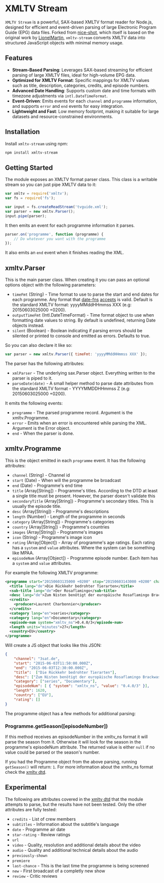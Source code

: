 # XMLTV Stream

`XMLTV Stream` is a powerful, SAX-based XMLTV format reader for Node.js, designed for efficient and event-driven parsing of large Electronic Program Guide (EPG) data files. Forked from [nice-shot](https://github.com/nice-shot), which itself is based on the original work by [LionelMartin](https://github.com/LionelMartin), `xmltv-stream` converts XMLTV data into structured JavaScript objects with minimal memory usage.

## Features

- **Stream-Based Parsing**: Leverages SAX-based streaming for efficient parsing of large XMLTV files, ideal for high-volume EPG data.
- **Optimized for XMLTV Format**: Specific mappings for XMLTV values such as title, description, categories, credits, and episode numbers.
- **Advanced Date Handling**: Supports custom date and time formats with timezone adjustments via `intl.DateTimeFormat`.
- **Event-Driven**: Emits events for each `channel` and `programme` information, and supports `error` and `end` events for easy integration.
- **Lightweight and Fast**: Low memory footprint, making it suitable for large datasets and resource-constrained environments.

## Installation

Install `xmltv-stream` using npm:

```sh
npm install xmltv-stream
```

## Getting Started
The module exposes an XMLTV format parser class. This class is a writable stream so
you can just pipe XMLTV data to it:

```javascript
var xmltv = require('xmltv');
var fs = require('fs');

var input = fs.createReadStream('tvguide.xml');
var parser = new xmltv.Parser();
input.pipe(parser);
```

It then emits an event for each programme information it parses.

```javascript
parser.on('programme', function (programme) {
    // Do whatever you want with the programme
});
```

It also emits an `end` event when it finishes reading the XML.

## xmltv.Parser
This is the main parser class. When creating it you can pass an optional options
object with the following parameters:
* `timeFmt` (String) - Time format to use to parse the start and end dates for 
  each programme. Any format that [date-fns](https://date-fns.org/) [accepts](https://www.unicode.org/reports/tr35/tr35-dates.html#Date_Field_Symbol_Table) is valid.
  Default is the standard XMLTV format: yyyyMMddHHmmss XXX (e.g: 20150603025000 +0200).
* `outputTimeFmt` (Intl.DateTimeFormat) - Time format object to use when formatting date values to string. By default is undefined, returning Date objects instead.
* `silent` (Boolean) - Boolean indicating if parsing errors should be silented or printed to console and emitted as errors. Defaults to true.

So you can also declare it like so:
```javascript
var parser = new xmltv.Parser({ timeFmt: 'yyyyMMddHHmmss XXX' });
```

The parser has the following attributes:
* `xmlParser` - The underlying sax.Parser object. Everything written to the parser
  is piped to it.
* `parseDate(date)` - A small helper method to parse date attributes from the
  standard XMLTV format - YYYYMMDDHHmmss Z (e.g: 20150603025000 +0200).

It emits the following events:
* `programme` - The parsed programme record. Argument is the xmltv.Programme.
* `error` - Emits when an error is encountered while parsing the XML. Argument
  is the Error object.
* `end` - When the parser is done.

## xmltv.Programme
This is the object emitted in each `programme` event. It has the following attributes:
* `channel` (String) - Channel id
* `start` (Date) - When will the programme be broadcast
* `end` (Date) - Programme's end time
* `title` (Array[String]) - Programme's titles. According to the DTD at least
  a single title must be present. However, the parser doesn't validate this
* `secondaryTitle` (Array[String]) - Programme's secondary titles. This is
  usually the episode title.
* `desc` (Array[String]) - Programme's descriptions
* `length` (Number) - Length of the programme in seconds
* `category` (Array[String]) - Programme's categories
* `country` (Array[String]) - Programme's countries
* `images` (Array[String]) - Programme's images
* `icon` (String) - Programme's image icon
* `rating` (Array[Object]) - Array of programme's age ratings. Each rating has a 
  `system` and `value` attributes. Where the system can be something like MPAA.
* `episodeNum` (Array[Object]) - Programme episode number. Each item has a `system`
  and `value` attributes.

For example the following XMLTV programme:
```xml
<programme start="20150603135000 +0200" stop="20150603143000 +0200" channel="3sat.de">
  <title lang="de">Die Rückkehr bedrohter Tierarten</title>
  <sub-title lang="de">Der Rosaflamingo</sub-title>
  <desc lang="de">Zum Nisten benötigt der europäische Rosaflamingo Brackwasser und kleine, unberührte Inseln.</desc>
  <credits>
    <producer>Laurent Charbonnier</producer>
  </credits>
  <category lang="en">series</category>
  <category lang="en">Documentary</category>
  <episode-num system="xmltv_ns">0.4.0/3</episode-num>
  <length units="minutes">27</length>
  <country>EU</country>
</programme>
```

Will create a JS object that looks like this JSON:
```json
{
    "channel": "3sat.de",
    "start": "2015-06-03T11:50:00.000Z",
    "end": "2015-06-03T12:30:00.000Z",
    "title":  ["Die Rückkehr bedrohter Tierarten"],
    "desc": ["Zum Nisten benötigt der europäische Rosaflamingo Brackwasser und kleine, unberührte Inseln."],
    "category": ["series", "Documentary"],
    "episodeNum": [ { "system": "xmltv_ns", "value": "0.4.0/3" }],
    "length": 1620,
    "country": ["EU"],
    "rating": []
}
```

The programme object has a few methods for additional parsing:

### Programme.getSeason([episodeNumber])
If this method receives an episodeNumber in the xmltv_ns format it will parse the
season from it. Otherwise it will look for the season in the programme's episodeNum
attribute.
The returned value is either `null` if no value could be parsed or the season's
number.

If you had the Programme object from the above parsing, running `getSeason()` will
return: `1`.
For more information about the xmltv_ns format check the [xmltv dtd](http://xmltv.cvs.sourceforge.net/viewvc/xmltv/xmltv/xmltv.dtd).

## Experimental
The following are attributes covered in the [xmltv dtd](http://xmltv.cvs.sourceforge.net/viewvc/xmltv/xmltv/xmltv.dtd) that the module attempts to parse, but the results have not been tested. Only the other attributes are fully tested:
* `credits` - List of crew members
* `subtitles` - Information about the subtitle's language
* `date` - Programme air date
* `star-rating` - Review ratings
* `url`
* `video` - Quality, resolution and additional details about the video
* `audio` - Quality and additional technical details about the audio
* `previously-shown`
* `premiere`
* `last-chance` - This is the last time the programme is being screened
* `new` - First broadcast of a completly new show
* `review` - Critic reviews
